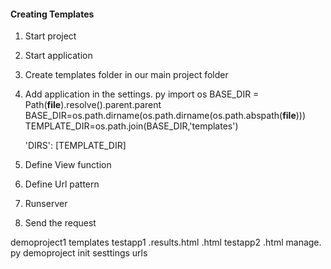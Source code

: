 <!-- @format -->

#### Creating Templates

1. Start project
2. Start application
3. Create templates folder in our main project folder
4. Add application in the settings. py
   import os
   BASE_DIR = Path(**file**).resolve().parent.parent
   BASE_DIR=os.path.dirname(os.path.dirname(os.path.abspath(**file**)))
   TEMPLATE_DIR=os.path.join(BASE_DIR,'templates')

   'DIRS': [TEMPLATE_DIR]

5. Define View function
6. Define Url pattern
7. Runserver
8. Send the request

demoproject1
templates
testapp1
.results.html
.html
testapp2
.html
manage. py
demoproject
init
sesttings
urls
